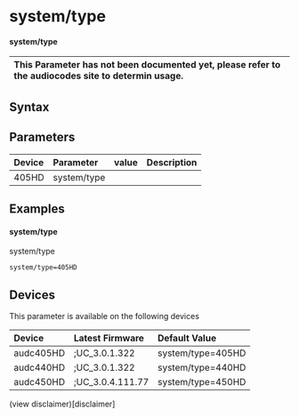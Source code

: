 ﻿---
description: system/type
search: false
---

# system/type

#### system/type


| This Parameter has not been documented yet, please refer to the audiocodes site to determin usage.  | 
| :--- |

## Syntax

## Parameters
|Device|Parameter|value|Description|
|:---|:---|:---|:---|
| 405HD | system/type |  |  |

## Examples
#### system/type

system/type

```
system/type=405HD
```

## Devices
This parameter is available on the following devices

| Device | Latest Firmware | Default Value |
|:---|:---|:---|
| audc405HD | ;UC_3.0.1.322 | system/type=405HD 
| audc440HD | ;UC_3.0.1.322 | system/type=440HD 
| audc450HD | ;UC_3.0.4.111.77 | system/type=450HD 

(view disclaimer)[disclaimer]
